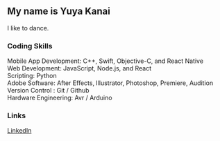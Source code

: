 ## My name is Yuya Kanai

I like to dance.

### Coding Skills

Mobile App Development: C++, Swift, Objective-C, and React Native<br>
Web Development: JavaScript, Node.js, and React<br>
Scripting: Python<br>
Adobe Software: After Effects, Illustrator, Photoshop, Premiere, Audition<br>
Version Control : Git / Github	<br>
Hardware Engineering: Avr / Arduino<br>

### Links

[LinkedIn](http://www.linkedin.com/in/cactice)
